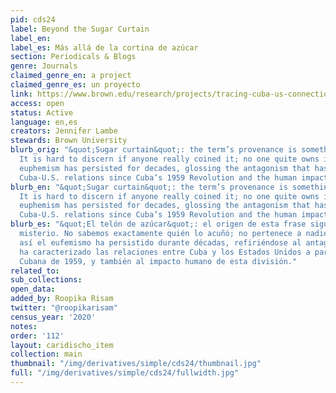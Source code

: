 ```yaml
---
pid: cds24
label: Beyond the Sugar Curtain
label_en:
label_es: Más allá de la cortina de azúcar
section: Periodicals & Blogs
genre: Journals
claimed_genre_en: a project
claimed_genre_es: un proyecto
link: https://www.brown.edu/research/projects/tracing-cuba-us-connections/home-inicio
access: open
status: Active
language: en,es
creators: Jennifer Lambe
stewards: Brown University
blurb_orig: "&quot;Sugar curtain&quot;: the term’s provenance is something of a mystery.
  It is hard to discern if anyone really coined it; no one quite owns it. Yet the
  euphemism has persisted for decades, glossing the antagonism that has characterized
  Cuba-U.S. relations since Cuba’s 1959 Revolution and the human impact of that divide."
blurb_en: "&quot;Sugar curtain&quot;: the term’s provenance is something of a mystery.
  It is hard to discern if anyone really coined it; no one quite owns it. Yet the
  euphemism has persisted for decades, glossing the antagonism that has characterized
  Cuba-U.S. relations since Cuba’s 1959 Revolution and the human impact of that divide."
blurb_es: "&quot;El telón de azúcar&quot;: el origen de esta frase sigue siendo un
  misterio. No sabemos exactamente quién lo acuñó; no pertenece a nadie. Pero aún
  así el eufemismo ha persistido durante décadas, refiriéndose al antagonismo que
  ha caracterizado las relaciones entre Cuba y los Estados Unidos a partir de la Revolución
  Cubana de 1959, y también al impacto humano de esta división."
related_to:
sub_collections:
open_data:
added_by: Roopika Risam
twitter: "@roopikarisam"
census_year: '2020'
notes:
order: '112'
layout: caridischo_item
collection: main
thumbnail: "/img/derivatives/simple/cds24/thumbnail.jpg"
full: "/img/derivatives/simple/cds24/fullwidth.jpg"
---
```

